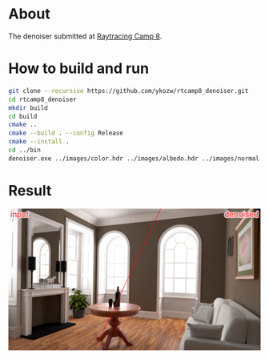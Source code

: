# About
The denoiser submitted at [Raytracing Camp 8](https://sites.google.com/view/raytracingcamp8/).

# How to build and run

```bash
git clone --recursive https://github.com/ykozw/rtcamp8_denoiser.git
cd rtcamp8_denoiser
mkdir build
cd build
cmake ..
cmake --build . --config Release
cmake --install .
cd ../bin
denoiser.exe ../images/color.hdr ../images/albedo.hdr ../images/normal.hdr denoised.hdr
```

# Result

![compare](images/compare.png)
